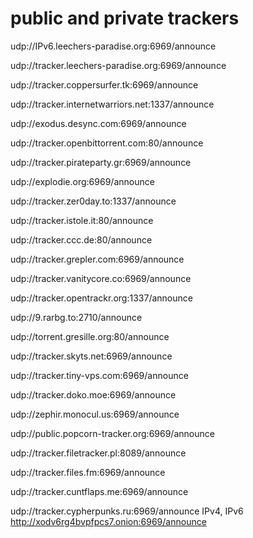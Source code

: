 # public and private trackers

udp://IPv6.leechers-paradise.org:6969/announce

udp://tracker.leechers-paradise.org:6969/announce

udp://tracker.coppersurfer.tk:6969/announce

udp://tracker.internetwarriors.net:1337/announce

udp://exodus.desync.com:6969/announce

udp://tracker.openbittorrent.com:80/announce

udp://tracker.pirateparty.gr:6969/announce

udp://explodie.org:6969/announce

udp://tracker.zer0day.to:1337/announce

udp://tracker.istole.it:80/announce

udp://tracker.ccc.de:80/announce

udp://tracker.grepler.com:6969/announce

udp://tracker.vanitycore.co:6969/announce

udp://tracker.opentrackr.org:1337/announce

udp://9.rarbg.to:2710/announce

udp://torrent.gresille.org:80/announce

udp://tracker.skyts.net:6969/announce

udp://tracker.tiny-vps.com:6969/announce

udp://tracker.doko.moe:6969/announce

udp://zephir.monocul.us:6969/announce

udp://public.popcorn-tracker.org:6969/announce

udp://tracker.filetracker.pl:8089/announce

udp://tracker.files.fm:6969/announce

udp://tracker.cuntflaps.me:6969/announce

udp://tracker.cypherpunks.ru:6969/announce			IPv4, IPv6
http://xodv6rg4bvpfpcs7.onion:6969/announce
